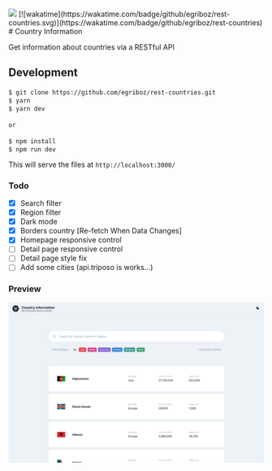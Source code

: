 ###

####
<img src="https://wakatime.com/badge/github/egriboz/rest-countries.svg"/>
[![wakatime](https://wakatime.com/badge/github/egriboz/rest-countries.svg)](https://wakatime.com/badge/github/egriboz/rest-countries)
# Country Information

Get information about countries via a RESTful API

## Development

```
$ git clone https://github.com/egriboz/rest-countries.git
$ yarn
$ yarn dev

or

$ npm install
$ npm run dev
```

This will serve the files at `http://localhost:3000/`

### Todo

- [x] Search filter
- [x] Region filter
- [x] Dark mode
- [x] Borders country [Re-fetch When Data Changes]
- [x] Homepage responsive control
- [ ] Detail page responsive control
- [ ] Detail page style fix
- [ ] Add some cities (api.triposo is works...)

### Preview

<img src="./public/preview.png" alt="Country Information">
